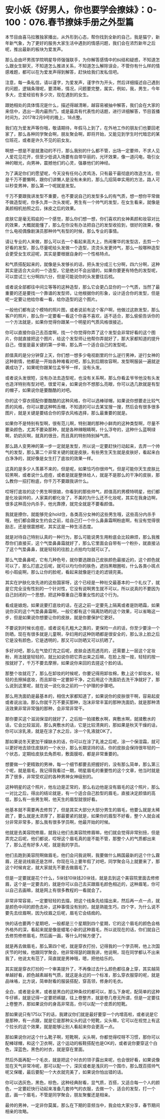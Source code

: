 # 安小妖《好男人，你也要学会撩妹》：0-100：076.春节撩妹手册之外型篇

本节目由喜马拉雅独家播出，从外形到心态，帮你找到全新的自己，我是猫宁，新年新气象，为了更好的服务大家生活中遇到的情感问题，我们会在浓烈新年之后呢，推出最新的板块为爱发声。

那么会由坏男孩学院明星导师强强联手，为你解答感情中的纠结和疑惑，不知道怎么跟女生聊天，不知道怎么推进关系，不知道怎么解除误会，不管你有什么样的情感难题，都可以在为爱发声得到解答，赶快给我们发私信吧。

注意，每一条私信，请以谨字，为爱发声，谨字作为开头，然后详细描述自己遇到的问题，逻辑条理呢，要清晰，情况，问题要完整，属实，例如，我，男生，今年多大，恋爱经验有多少次，现在遇到的女生。

跟她相处的具体情况是什么，描述得越清晰，越容易被抽中解答，我们会在大家的来信中，选出一周内最热门，或是最具有代表性的话题，进行详细解答，节目首播时间为，2017年2月9号的晚上，18点整。

我们在为爱发声等你哦，敬请期待，年假马上到了，在外地工作的朋友们也要回老家了，那么各种同学聚会啊，朋友聚会啊，即将开始，又能见到学生时代暗恋的某位班花，或者是许久不见的前女友。

啊想一想是不是就激动的不行，那么我别的什么都不管，出场一定要帅，不求人见人爱花见花开，但至少低调入场要有自带华丽的，光环效果，像一道闪电，吸引女神的眼光，向男神，震撼他们的心灵，强暴他们的神经。

为了满足你们的愿望呢，今天没有任何心灵鸡汤，只有最干最彻底的改造方法，但是千万不要懒啊，跟你们讲懒人是没有未来的，那么几招简单实用的方法，路人可以秒变男神，那么第一个呢就是发型。

千万不要跟我讲发型不重要，也不要说自己的发型多么的有气质，想一想你平常做不做造型呢，你多久弄一次头发呢，男生有一个帅气的发型，在女生看来，就像是美颜相机拍照之后，抹皮之后的效果。

皮肤它是毫无瑕疵的一个感觉，那么你们想一想，你们喜欢的女神素颜和妆容对比的效果，大概就能懂了，那么在你没有办法把自己的发型收拾到，很好的效果，像什么电视偶像剧演员那种帅气有型的时候，那么专业的事情。

请让专业的人来做，那么可以去一个看起来高大上，热闹奢华的发型店，去剪一个好看的发型，那么尽量呢给头发做一个造型，烫烫头发更帅气，那么一般哪种造型会更受女生欢迎呢，其实是要根据自身的一个性格特点。

和气质搭配起来的，就像是头发够长的话，把头发分成三七分啊，四六分啊，这种其实是适合大众的一个造型，它是绝对不会出错的，如果你要更有特色的发型呢，可以尝试三七分啊四六分，但是可能说你的头发要往后梳。

或者说全部都往中间立等等的这种造型，那么它会更凸显你的一个气质，当然了最重要的还是要找一个靠谱的发型师，让他根据你的形象，设计适合你的发型，但是呢一定要让他给你看一看，给你造型的这个图片。

一般他们都有这个模特的照片图，或者说前有这个客户啊，他做过这款发型，那么客户的照片，那么你一定要看一看这个你喜不喜欢，适不适合，那么偷偷告诉你的一个方法就是，如果你觉得你跟某一个明星的气质风格很接近。

你可以直接你自己去百度啊，找一个你觉得你弄了这个发型会非常好看的这个图片，你就直接把这个图片，给这个发型师让他帮你弄就好了，那大家都知道的提升自己，借鉴是最关键的第一步嘛，那么弄一个适合自己的发型呢。

颜值真的是分分钟穿上天，你们想一想多少电视剧里的什么逆行男神，逆行女神的这种剧情，他都是一开始各种难看对吧，那么到后期妆容啊，发型啊服装一遍就逆袭成功了，如果呢你跟某位孟爷爷一样，没有头发。

或者说头发很短，没有办法去造型呢，也没有关系啊，那么你看孟爷爷他没有头发也造洋特别有型对吧，很爱可亲，如果说你不想那么亮眼，你可以选几款就是有型的帽子，如果说你是要酷酷的对吧。

你的这个穿衣搭配你要酷酷的这种风格，你可以选棒球帽，如果说你想要走比较气质的风格，你可以要这种鸭舌帽，不知道的可以去某宝搜一搜，然后会有很多很多图片，就是关键是要结合你的穿衣风格选择，那么最重要的就是。

如果你不是特别有型啊，很有范儿啊，特别潮的那种小鲜肉的这种类型啊，尽量不要染颜色，尤其不要染那种，就是各种辣眼睛啊，什么浮夸的，这种什么蓝啊绿啊，奶奶灰啊，就真的很丑，而且真的特别特别掉气质。

那么路人变男神的第一步一定就是发型，所以说一定要赶快行动起来，去弄一个帅气的发型，那么第二个非常关键的就是皮肤，有些男生天生就是皮肤好，看起来白白净净的，就好像是女生打了底妆的效果一样。

这真的是多少人羡慕不来的，但是呢，如果恰巧你很帅气，但是可能你天生皮肤比较黑啊，或者说什么痘痘，或者是就是整体给人，就是不是那么的干净的皮肤，那么教你一招打粉底，你千万不要跟我讲什么。

哎呀打底妆的这个男生啊很娘，你看到的那些帅气，颜值高的男模特明星，他们都是化妆装帅的，人家美的都化妆了，不美的为什么还不化妆呢，其实在我身边啊，很多这种高分内杀手，他光靠撩，就完全就是不要看颜值。

我就是撩你，就能够完全hold住，各类高分女神的这些男生哦，这些高分内杀手哦，他们都会跟女生约会之前，给自己打一个什么鼻鼻霜啊粉底啊，有没有觉得很励志，还是很震撼呢，其实这是一种生活态度。

就是对待自己特别认真的一种行为，那么可能说男生用粉底会比较麻烦，那么我推荐你们直接买，这个气垫鼻鼻霜就好了，那么它里面会自带有一个粉扑，就直接沾了这个气垫鼻鼻，就是轻轻的往脸上点拍均匀就可以了。

那么气垫鼻鼻呢，它有几种色号，就你要选跟自己皮肤颜色最接近的，这个颜色就可以了，那么打底之后呢，就可以均匀你的肤色，遮挡黑眼圈啦，什么各类小斑点啦小瑕疵啊，那么让你的脸呢，看起来就像是行走的滤镜完美。

其实在护肤化妆先进的这些国家呀，这个已经是一种社交最基本的一个礼仪了，就是它完全没有性别的一个针对性，它没有说啊男生就不可以，所以说真的不要因为自己封闭的一个思想，把这种尊重自己尊重女性的这个行为。

看成是娘炮，如果说要打底妆的话，在这之前一定要先上隔离或者是防晒霜，如果说你买的这个气垫鼻鼻霜啊，一般它都有这个隔离防晒的这个效果，可以省略这一步，但是如果说你想要让你的皮肤，就是你要保护它更好。

不要说到时候长痘痘，或者说毛孔粗大之类的，更保险一点的话，你至少要涂一个防晒，现在有很多就是儿童啊，孕妇用的这种防晒都是很安全的，那么涂上脸之后它是没有颜色，它是透明的，那又可以防晒又可以抗晒了。

多好对吧，那么在气垫打完之后呢，皮肤会透亮透亮的，还需要上一层这个定妆粉，用法就是轻轻的，就比如说你把它弄出来之后嘛，在脸上按一按，轻轻的按一按就好了，千万不要去摩擦，如果说你来回的去搓这个脸的话。

那整个妆就花了，那么在卸妆的时候呢，你要记得用卸妆棉，敷上这个卸妆水，轻轻的去擦掉底妆，而且卸妆一定要卸干净，之后用这个洗面奶去洗干净就好了，那么说到这里呢，就在说一说化妆之前的一个护理的步骤吧。

那么用洗面奶是最基本的，相信大家都知道了，如果说你的皮肤很干啊，容易起皮或者说出油，那么你就千万不要买那种，泡沫非常丰富的那种洗面奶，就是那种清洁效果非常非常强的那种，会非常非常干。

那你要买这个滋润保湿的就好了，之后拍一拍揉敷水啊，爽敷水啊，就揉敷水的话，它会比较滋润，那么爽敷水的话，它是比较清爽的，那如果是秋天干燥的话，你可以涂乳液，就是在涂了水之后，涂一个乳液就OK了。

那如果说冬天更加干燥缺水的话，你可以在涂了乳液之后呢，涂一个保湿霜，就可以更好地去锁住皮肤的一个水分，那么长期坚持的话，你的皮肤会保持很年轻的一个状态，定期给皮肤去角质啦，敷面膜啦，都是非常重要的。

想要做一个更精致的男神，每一个细节都要去把握好的，没有那么简单，那么第三个呢，就是眉毛，我记得我看过一期，明星眉毛的重要性的这个文章，他当时就是弄了很多，非常受欢迎的各种男神女神级别的。

这种明星的这个照片，他左边是正常的，那么右边他是没有眉毛的这个照片，那么一对比之后，得出的结论就是，有一个适合自己脸型的眉毛，直接决定颜值的高低，那么有一些男生啊，他天生的眉型就很好看。

他基本就不需要再去修剪了，但是其实大部分大部分男生的眉毛，他要么就是太稀疏了，要么就是太浓厚了，那最要紧的就是，如果你的眉型不好看，整个人就会减分非常非常多，那么我有很多学员啊，他最开始的时候。

他就是去美容院修眉，就我让他们去美容院修眉嘛，他们就会觉得非常别扭，但是弄完之后呢，他们都说，哎呀这个眉毛真的是不能不管，那整个人的气质都出来了，那么还有好多人呢，就是我的学员。

他们去跑到美容院啊做眉毛，他们会问我说啊，我要做什么韩国最新的这个什么霧眉，还是说线眉还是怎样，你现在马上要年假了对吧，同学聚会马上就要来了，那这个时候肯定，就大家就先不要去做眉毛了。

但是一定要就是花个什么，5块钱10块钱20块钱，就是去到这个美容院里面去修修眉，这个是一定要去的，就是你可以自己去买跟眉毛颜色相近的，这种眉笔，你可以自己去画嘛，就是网上有很多教程的一看就会了。

非常非常容易，一定要轻轻的去描，把这个线条先给描出来，然后再一点一点，就是颜色中间的颜色去补，这种事情没有别的，就是熟能生巧，四个字，为什么说不要先去纹眉啊，因为纹眉之后呢，眉毛它会结痂的。

快的话也要两个星期吧，一般都是三个星期到四个星期，它的这个眉毛的颜色会格外格外的深，看起来就是像是蜡笔小新的这种眉毛，所以说现在的话，你们就自己去修剪修修眉毛，然后画一画，等什么时候方便了。

就是再去做眉毛，那么第四个呢，就是穿衣打扮，记得我的一个学员啊，他上次国庆节的时候，他跟同学聚会，他非常得瑟的跟我讲，他说啊，现在同学都认不出来我了，他说太有范了，简直就是男神哦，嗯，把他给乐的。

其实就是穿衣打扮的一个审美提升了，不再像过去什么颜色都往身上穿，其实越简单越好看，颜色越素越有气质，就这是永远的一个标准，那么穿衣服穿的呢，就是品味咯，比方说，简单耐看的服装搭配，穿高领，修身的毛衣。

全白，或者是全黑，或者是黑白的这种条纹的都可以，那么下身呢，配简单的这种牛仔裤，就是记得一定要把裤腿，往上卷整齐，就是卷几卷无所谓，但是一定要往上卷整齐，那如果说你的身高非常高，你可以配一个皮质的短靴。

那如果说只有175以下的话，我建议你们就是最好要穿一个内增高啦，或者说是它是那种，有一点跟，就是它是那种尖头的这个短靴，尖头嘛，它可以在视觉上有这个拉长的这个效果，就是能够让别人看起来你会更高一点。

那如果说你对这个什么靴子啊，短靴啊，尖头啊，你都觉得哎呀不习惯，那你可以配棒球帽，和这个卫衣啊，这个运动的板鞋搭配也是OK的，或者说你要穿这个白色，深蓝色，黑色的衬衣，就是穿在里面。

然后外面再配一个毛衣，就是把这个衬衣的领子露出来呢，也会很好看，如果说像现在天气非常冷呢，那可以配一个，深灰或者是浅灰的一个围巾，那么既百搭帅气呢又保暖，最后要配一个大衣就完美了，如果说你怕出错的话。

你可以选灰色，黑色，棕色，这种经典耐看，显气质，百搭，又适合每一个人的颜色，一定要赶快行动起来准备几套帅气的衣服，去做一个，适合的发型，打一个底，画一个眉毛，不管是同学聚会，朋友聚餐还是相亲。

最帅的男神，一定非你莫属，那么在下期的音频当中，我会给大家分享，春节期间相亲的攻略。